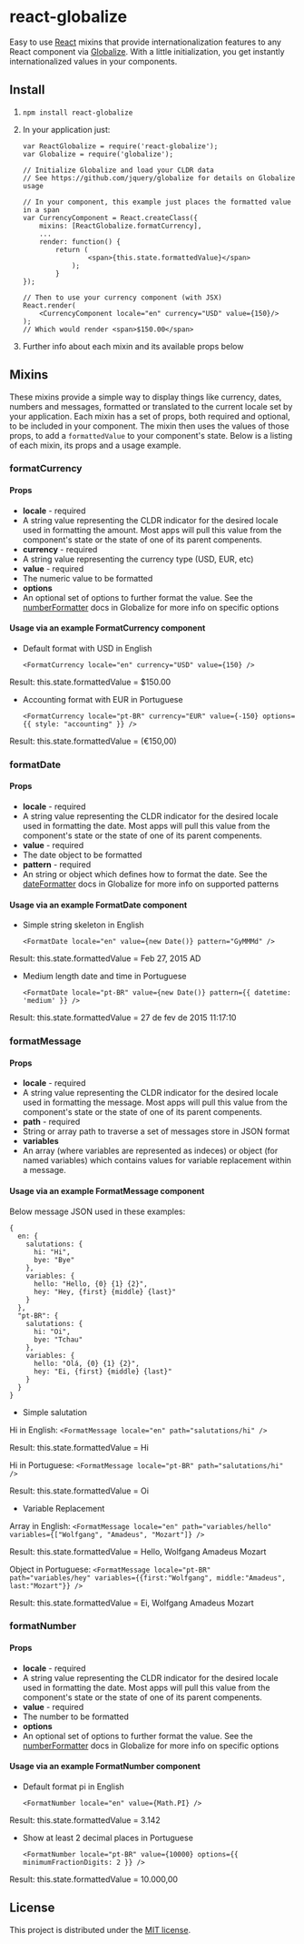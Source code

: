 # react-globalize

Easy to use [React](http://facebook.github.io/react/) mixins that provide internationalization features to any React component via [Globalize](https://github.com/jquery/globalize). With a little initialization, you get instantly internationalized values in your components.

## Install
1. `npm install react-globalize`
2. In your application just:
	```JS
	var ReactGlobalize = require('react-globalize');
	var Globalize = require('globalize');
	
	// Initialize Globalize and load your CLDR data
	// See https://github.com/jquery/globalize for details on Globalize usage
	
	// In your component, this example just places the formatted value in a span
	var CurrencyComponent = React.createClass({
	    mixins: [ReactGlobalize.formatCurrency],
	    ...
	    render: function() {
	        return (
                    <span>{this.state.formattedValue}</span>
                );
            }
	});
	
	// Then to use your currency component (with JSX)
	React.render(
	    <CurrencyComponent locale="en" currency="USD" value={150}/>
	);
	// Which would render <span>$150.00</span>
	```
	
3. Further info about each mixin and its available props below

## Mixins
These mixins provide a simple way to display things like currency, dates, numbers and messages, formatted or translated to the current locale set by your application. Each mixin has a set of props, both required and optional, to be included in your component. The mixin then uses the values of those props, to add a `formattedValue` to your component's state. Below is a listing of each mixin, its props and a usage example.

### formatCurrency
#### Props
- **locale** - required
 - A string value representing the CLDR indicator for the desired locale used in formatting the amount. Most apps will pull this value from the component's state or the state of one of its parent compenents.
- **currency** - required
 - A string value representing the currency type (USD, EUR, etc)
- **value** - required
 - The numeric value to be formatted
- **options**
 - An optional set of options to further format the value. See the [numberFormatter](https://github.com/jquery/globalize/blob/master/doc/api/number/number-formatter.md) docs in Globalize for more info on specific options

#### Usage via an example FormatCurrency component
- Default format with USD in English

  `<FormatCurrency locale="en" currency="USD" value={150} />`

Result: this.state.formattedValue = $150.00

- Accounting format with EUR in Portuguese

  `<FormatCurrency locale="pt-BR" currency="EUR" value={-150} options={{ style: "accounting" }} />`

Result: this.state.formattedValue = (€150,00)

### formatDate
#### Props
- **locale** - required
 - A string value representing the CLDR indicator for the desired locale used in formatting the date. Most apps will pull this value from the component's state or the state of one of its parent compenents.
- **value** - required
 - The date object to be formatted
- **pattern** - required
 - An string or object which defines how to format the date. See the [dateFormatter](https://github.com/jquery/globalize/blob/master/doc/api/date/date-formatter.md) docs in Globalize for more info on supported patterns

#### Usage via an example FormatDate component
- Simple string skeleton in English

  `<FormatDate locale="en" value={new Date()} pattern="GyMMMd" />`

Result: this.state.formattedValue = Feb 27, 2015 AD

- Medium length date and time in Portuguese

  `<FormatDate locale="pt-BR" value={new Date()} pattern={{ datetime: 'medium' }} />`

Result: this.state.formattedValue = 27 de fev de 2015 11:17:10

### formatMessage
#### Props
- **locale** - required
 - A string value representing the CLDR indicator for the desired locale used in formatting the message. Most apps will pull this value from the component's state or the state of one of its parent compenents.
- **path** - required
 - String or array path to traverse a set of messages store in JSON format
- **variables**
 - An array (where variables are represented as indeces) or object (for named variables) which contains values for variable replacement within a message.

#### Usage via an example FormatMessage component
Below message JSON used in these examples:
  ```JS
  {
    en: {
      salutations: {
        hi: "Hi",
        bye: "Bye"
      },
      variables: {
        hello: "Hello, {0} {1} {2}",
        hey: "Hey, {first} {middle} {last}"
      }
    },
    "pt-BR": {
      salutations: {
        hi: "Oi",
        bye: "Tchau"
      },
      variables: {
        hello: "Olá, {0} {1} {2}",
        hey: "Ei, {first} {middle} {last}"
      }
    }
  }
  ```
- Simple salutation

Hi in English: `<FormatMessage locale="en" path="salutations/hi" />`

Result: this.state.formattedValue = Hi

Hi in Portuguese: `<FormatMessage locale="pt-BR" path="salutations/hi" />`

Result: this.state.formattedValue = Oi

- Variable Replacement

Array in English: `<FormatMessage locale="en" path="variables/hello" variables={["Wolfgang", "Amadeus", "Mozart"]} />`

Result: this.state.formattedValue = Hello, Wolfgang Amadeus Mozart

Object in Portuguese: `<FormatMessage locale="pt-BR" path="variables/hey" variables={{first:"Wolfgang", middle:"Amadeus", last:"Mozart"}} />`

Result: this.state.formattedValue = Ei, Wolfgang Amadeus Mozart

### formatNumber
#### Props
- **locale** - required
 - A string value representing the CLDR indicator for the desired locale used in formatting the date. Most apps will pull this value from the component's state or the state of one of its parent compenents.
- **value** - required
 - The number to be formatted
- **options**
 - An optional set of options to further format the value. See the [numberFormatter](https://github.com/jquery/globalize/blob/master/doc/api/number/number-formatter.md) docs in Globalize for more info on specific options

#### Usage via an example FormatNumber component
- Default format pi in English

  `<FormatNumber locale="en" value={Math.PI} />`

Result: this.state.formattedValue = 3.142

- Show at least 2 decimal places in Portuguese

  `<FormatNumber locale="pt-BR" value={10000} options={{ minimumFractionDigits: 2 }} />`

Result: this.state.formattedValue = 10.000,00

## License
This project is distributed under the [MIT license](https://www.tldrlegal.com/l/mit).
